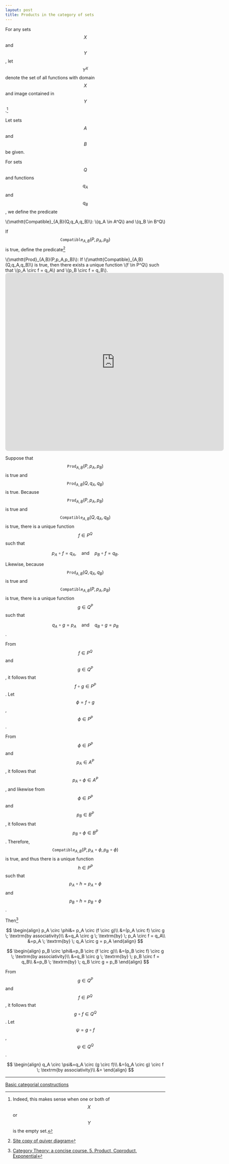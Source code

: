 ```yaml
---
layout: post
title: Products in the category of sets
---
```


For any sets $$X$$ and $$Y$$, let $$Y^X$$ denote the set of all functions with domain $$X$$ and image
contained in $$Y$$.[^1]

[^1]: Indeed, this makes sense when one or both of $$X$$ or $$Y$$ is the empty set.

Let sets $$A$$ and $$B$$ be given.

For sets $$Q$$ and functions $$q_A$$ and $$q_B$$, we define the predicate

<div class="bubblebox_white">
\(\mathtt{Compatible}_{A,B}(Q,q_A,q_B)\): \(q_A \in A^Q\) and \(q_B \in B^Q\)
</div>

If $$\mathtt{Compatible}_{A,B}(P,p_A,p_B)$$ is true, define the predicate[^2]

[^2]: [Site copy of quiver diagram](/LaTeX/quiver/product.png)

<div class="bubblebox_white">
\(\mathtt{Prod}_{A,B}(P,p_A,p_B)\): If \(\mathtt{Compatible}_{A,B}(Q,q_A,q_B)\) is true, then there 
exists a unique function \(f \in P^Q\) such that \(p_A \circ f = q_A\) and \(p_B \circ f = q_B\).
</div>

<!-- https://q.uiver.app/?q=WzAsNCxbMCwyLCJBIl0sWzQsMiwiQiJdLFsyLDMsIlAiXSxbMiwwLCJRIl0sWzIsMCwicF9BIiwyXSxbMiwxLCJwX0IiXSxbMywwLCJxX0EiXSxbMywxLCJxX0IiLDJdLFszLDIsIlxcZXhpc3RzICEgZiIsMSx7InN0eWxlIjp7ImJvZHkiOnsibmFtZSI6ImRhc2hlZCJ9fX1dXQ== -->
<iframe class="quiver-embed" src="https://q.uiver.app/?q=WzAsNCxbMCwyLCJBIl0sWzQsMiwiQiJdLFsyLDMsIlAiXSxbMiwwLCJRIl0sWzIsMCwicF9BIiwyXSxbMiwxLCJwX0IiXSxbMywwLCJxX0EiXSxbMywxLCJxX0IiLDJdLFszLDIsIlxcZXhpc3RzICEgZiIsMSx7InN0eWxlIjp7ImJvZHkiOnsibmFtZSI6ImRhc2hlZCJ9fX1dXQ==&embed" width="688" height="560" style="border-radius: 8px; border: none;"></iframe>

Suppose that $$\mathtt{Prod}_{A,B}(P,p_A,p_B)$$ is true and $$\mathtt{Prod}_{A,B}(Q,q_A,q_B)$$ is true.
Because $$\mathtt{Prod}_{A,B}(P,p_A,p_B)$$ is true and $$\mathtt{Compatible}_{A,B}(Q,q_A,q_B)$$ is true,
there is a unique function
$$f \in P^Q$$ such that

$$p_A \circ f = q_A, \quad \textrm{and} \quad p_B \circ f = q_B.$$

Likewise, because $$\mathtt{Prod}_{A,B}(Q,q_A,q_B)$$ is true and
$$\mathtt{Compatible}_{A,B}(P,p_A,p_B)$$ is true,
there is a unique function
$$g \in Q^P$$ such that

$$q_A \circ g = p_A \quad \textrm{and} \quad q_B \circ g = p_B$$.

From $$f \in P^Q$$ and $$g \in Q^P$$, it follows that $$f \circ g \in P^P$$.
Let $$\phi = f \circ g$$, $$\phi \in P^P$$.

From $$\phi \in P^P$$ and $$p_A \in A^P$$, it follows that
$$p_A \circ \phi \in A^P$$, and likewise from $$\phi \in P^P$$ and
$$p_B \in B^P$$, it follows that $$p_B \circ \phi \in B^P$$.
Therefore,
$$\mathtt{Compatible}_{A,B}(P,p_A \circ \phi,p_B \circ \phi)$$ is true, and
thus there is a unique function $$h \in P^P$$ such that 
$$p_A \circ h = p_A \circ \phi$$ and  $$p_B \circ h = p_B \circ \phi$$.

Then[^3]

[^3]: [Category Theory: a concise course. 5. Product, Coproduct, Exponential](https://categorytheory.gitlab.io/product_coproduct_exponential.html)

$$
\begin{align}
p_A \circ \phi&= p_A \circ (f \circ g)\\
&=(p_A \circ f) \circ g \; \textrm{by associativity}\\
&=q_A \circ g \; \textrm{by} \; p_A \circ f = q_A\\
&=p_A \; \textrm{by} \; q_A \circ g = p_A
\end{align}
$$

$$
\begin{align}
p_B \circ \phi&=p_B \circ (f \circ g)\\
&=(p_B \circ f) \circ g \; \textrm{by associativity}\\
&=q_B \circ g \; \textrm{by} \; p_B \circ f = q_B\\
&=p_B \; \textrm{by} \; q_B \circ g = p_B
\end{align}
$$

From $$g \in Q^P$$ and $$f \in P^Q$$, it follows that $$g \circ f \in Q^Q$$.
Let $$\psi = g \circ f$$, $$\psi \in Q^Q$$.

$$
\begin{align}
q_A \circ \psi&=q_A \circ (g \circ f)\\
&=(q_A \circ g) \circ f \; \textrm{by associativity}\\
&=
\end{align}
$$

---

[Basic categorial constructions](https://www-users.cse.umn.edu/~garrett/m/fun/Notes/06_categories.pdf)